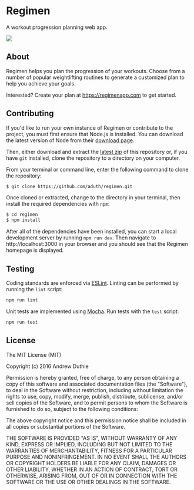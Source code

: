 # Regimen

A workout progression planning web app.

<img src="https://cldup.com/mFLAsBL11n.png">

## About

Regimen helps you plan the progression of your workouts. Choose from a number of popular weightlifting routines to generate a customized plan to help you achieve your goals.

Interested? Create your plan at https://regimenapp.com to get started.

## Contributing

If you'd like to run your own instance of Regimen or contribute to the project, you must first ensure that Node.js is installed. You can download the latest version of Node from their [download page](https://nodejs.org/en/download/).

Then, either download and extract the [latest zip](https://github.com/aduth/regimen/archive/master.zip) of this repository or, if you have `git` installed, clone the repository to a directory on your computer.

From your terminal or command line, enter the following command to clone the repository:

```bash
$ git clone https://github.com/aduth/regimen.git
```

Once cloned or extracted, change to the directory in your terminal, then install the required dependencies with `npm`:

```bash
$ cd regimen
$ npm install
```

After all of the dependencies have been installed, you can start a local development server by running `npm run dev`. Then navigate to http://localhost:3000 in your browser and you should see that the Regimen homepage is displayed.

## Testing

Coding standards are enforced via [ESLint](http://eslint.org/). Linting can be performed by running the `lint` script:

```bash
npm run lint
```

Unit tests are implemented using [Mocha](https://mochajs.org/). Run tests with the `test` script:

```bash
npm run test
```

## License

The MIT License (MIT)

Copyright (c) 2016 Andrew Duthie

Permission is hereby granted, free of charge, to any person obtaining a copy
of this software and associated documentation files (the "Software"), to deal
in the Software without restriction, including without limitation the rights
to use, copy, modify, merge, publish, distribute, sublicense, and/or sell
copies of the Software, and to permit persons to whom the Software is
furnished to do so, subject to the following conditions:

The above copyright notice and this permission notice shall be included in
all copies or substantial portions of the Software.

THE SOFTWARE IS PROVIDED "AS IS", WITHOUT WARRANTY OF ANY KIND, EXPRESS OR
IMPLIED, INCLUDING BUT NOT LIMITED TO THE WARRANTIES OF MERCHANTABILITY,
FITNESS FOR A PARTICULAR PURPOSE AND NONINFRINGEMENT. IN NO EVENT SHALL THE
AUTHORS OR COPYRIGHT HOLDERS BE LIABLE FOR ANY CLAIM, DAMAGES OR OTHER
LIABILITY, WHETHER IN AN ACTION OF CONTRACT, TORT OR OTHERWISE, ARISING FROM,
OUT OF OR IN CONNECTION WITH THE SOFTWARE OR THE USE OR OTHER DEALINGS IN
THE SOFTWARE.
